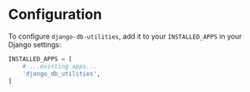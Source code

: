 # Configuration

To configure `django-db-utilities`, add it to your `INSTALLED_APPS` in your Django settings:

```python
INSTALLED_APPS = [
    # ...existing apps...
    'django_db_utilities',
]
```